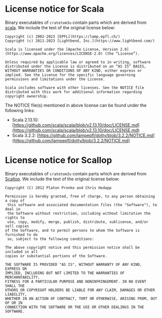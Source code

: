 # License notice for Scala

Binary executables of `cratetom3u` contain parts which are derived from
[scala](https://www.scala-lang.org). We include the text of the original license below:

```
Copyright (c) 2002-2023 [EPFL](https://lamp.epfl.ch/)
Copyright (c) 2011-2023 [Lightbend, Inc.](https://www.lightbend.com/)

Scala is licensed under the [Apache License, Version 2.0](https://www.apache.org/licenses/LICENSE-2.0) (the “License”).

Unless required by applicable law or agreed to in writing, software distributed under the License is distributed on an “AS IS” BASIS, WITHOUT WARRANTIES OR CONDITIONS OF ANY KIND, either express or implied. See the License for the specific language governing permissions and limitations under the License.

Scala includes software with other licenses. See the NOTICE file distributed with this work for additional information regarding copyright ownership.
```

The NOTICE file(s) mentioned in above license can be found under the following links:

* Scala 2.13.10: [https://github.com/scala/scala/blob/v2.13.10/doc/LICENSE.md](https://github.com/scala/scala/blob/v2.13.10/doc/LICENSE.md)
* Scala 3.2.2: [https://github.com/lampepfl/dotty/blob/3.2.2/NOTICE.md](https://github.com/lampepfl/dotty/blob/3.2.2/NOTICE.md)

# License notice for Scallop

Binary executables of `cratetom3u` contain parts which are derived from
[Scallop](https://github.com/scallop/scallopg). We include the text of the original license below:

```
Copyright (C) 2012 Platon Pronko and Chris Hodapp

Permission is hereby granted, free of charge, to any person obtaining a copy of
 this software and associated documentation files (the "Software"), to deal in
 the Software without restriction, including without limitation the rights to
 use, copy, modify, merge, publish, distribute, sublicense, and/or sell copies 
of the Software, and to permit persons to whom the Software is furnished to do
 so, subject to the following conditions:

The above copyright notice and this permission notice shall be included in all 
copies or substantial portions of the Software.

THE SOFTWARE IS PROVIDED "AS IS", WITHOUT WARRANTY OF ANY KIND, EXPRESS OR 
IMPLIED, INCLUDING BUT NOT LIMITED TO THE WARRANTIES OF MERCHANTABILITY, 
FITNESS FOR A PARTICULAR PURPOSE AND NONINFRINGEMENT. IN NO EVENT SHALL THE 
UTHORS OR COPYRIGHT HOLDERS BE LIABLE FOR ANY CLAIM, DAMAGES OR OTHER LIABILITY,
WHETHER IN AN ACTION OF CONTRACT, TORT OR OTHERWISE, ARISING FROM, OUT OF OR IN 
CONNECTION WITH THE SOFTWARE OR THE USE OR OTHER DEALINGS IN THE SOFTWARE.
```
